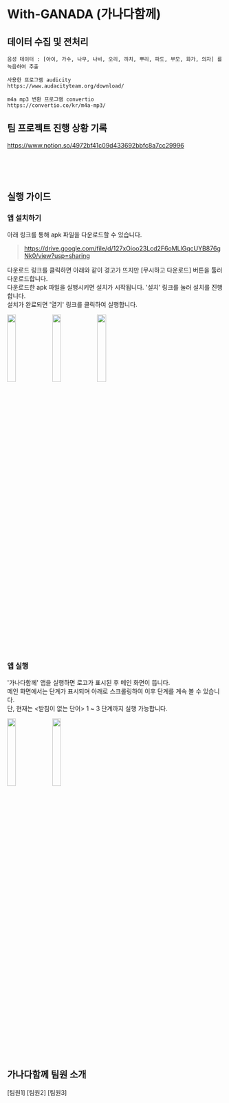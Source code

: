 # With-GANADA (가나다함께)

## 데이터 수집 및 전처리
    음성 데이터 : [아이, 가수, 나무, 나비, 오리, 까치, 뿌리, 파도, 부모, 화가, 의자] 를 녹음하여 추출
    
    사용한 프로그램 audicity
    https://www.audacityteam.org/download/ 

    m4a mp3 변환 프로그램 convertio
    https://convertio.co/kr/m4a-mp3/

## 팀 프로젝트 진행 상황 기록
https://www.notion.so/4972bf41c09d433692bbfc8a7cc29996

<br><br><br>

## 실행 가이드
### 앱 설치하기
아래 링크를 통해 apk 파일을 다운로드할 수 있습니다. 

> https://drive.google.com/file/d/127xOioo23Lcd2F6oMLlGqcUYB876gNk0/view?usp=sharing


다운로드 링크를 클릭하면 아래와 같이 경고가 뜨지만 [무시하고 다운로드] 버튼을 툴러 다운로드합니다. <br>
다운로드한 apk 파일을 실행시키면 설치가 시작됩니다. '설치' 링크를 눌러 설치를 진행합니다. <br>
설치가 완료되면 '열기' 링크를 클릭하여 실행합니다.

<img src="https://user-images.githubusercontent.com/63789657/189565466-9c2ada53-f0ae-4a82-80d3-b8e9f44fbe29.jpg" width="20%"> <img src="https://user-images.githubusercontent.com/63789657/189565474-dc22c336-ec57-43be-89a6-e1c901d606aa.jpg" width="20%">  <img src="https://user-images.githubusercontent.com/63789657/189565662-fb0d3ffd-1847-4d33-8afb-6ef6b5e419a4.jpg" width="20%">


### 앱 실행
'가나다함께' 앱을 실행하면 로고가 표시된 후 메인 화면이 뜹니다. <br>
메인 화면에서는 단계가 표시되며 아래로 스크롤링하여 이후 단계를 계속 볼 수 있습니다. <br>
단, 현재는 <받침이 없는 단어> 1 ~ 3 단계까지 실행 가능합니다. <br>

<img src="https://user-images.githubusercontent.com/63789657/189565944-a22f5500-10a8-4f03-bc2c-a7fa49ec0465.jpg" width="20%">  <img src="https://user-images.githubusercontent.com/63789657/189566072-942a9865-aa79-40a6-a5ff-8aa574d9de69.jpg" width="20%">



## 가나다함께 팀원 소개
[팀원1]
[팀원2]
[팀원3]
